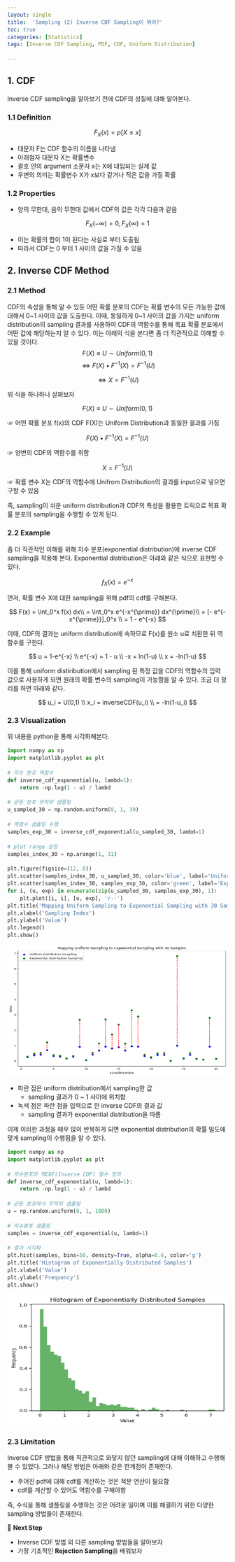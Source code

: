 ```yaml
---
layout: single
title:  'Sampling (2) Inverse CDF Sampling이 뭐야?'
toc: true
categories: [Statistics]
tags: [Inverse CDF Sampling, PDF, CDF, Uniform Distribution]

---
```




## 1. CDF

Inverse CDF sampling을 알아보기 전에 CDF의 성질에 대해 알아본다.

### 1.1 Definition

$$
F_X(x) = p[X \leq x]
$$

- 대문자 F는 CDF 함수의 이름을 나타냄
- 아래첨자 대문자 X는 확률변수
- 괄호 안의 argument 소문자 x는 X에 대입되는 실제 값
- 우변의 의미는 확률변수 X가 x보다 같거나 작은 값을 가질 확률

### 1.2 Properties

- 양의 무한대, 음의 무한대 값에서 CDF의 값은 각각 다음과 같음

$$
F_X(-\infty) = 0, F_X(\infty) = 1
$$

- 이는 확률의 합이 1이 된다는 사실로 부터 도출됨
- 따라서 CDF는 0 부터 1 사이의 값을 가질 수 있음



## 2. Inverse CDF Method

### 2.1 Method

CDF의 속성을 통해 알 수 있듯 어떤 확률 분포의 CDF는 확률 변수의 모든 가능한 값에 대해서 0~1 사이의 값을 도출한다. 이때, 동일하게 0~1 사이의 값을 가지는 uniform distribution의 sampling 결과를 사용하여 CDF의 역함수를 통해 목표 확률 분포에서 어떤 값에 해당하는지 알 수 있다. 이는 아래의 식을 본다면 좀 더 직관적으로 이해할 수 있을 것이다.
$$
F(X) \equiv U \sim Uniform(0,1)
$$
$$
\Leftrightarrow F(X) \bullet F^{-1}(X) = F^{-1}(U)
$$

$$
\Leftrightarrow X = F^{-1}(U)
$$



위 식을 하나하나 살펴보자


$$
F(X) \equiv U \sim Uniform(0,1)
$$


☞ 어떤 확률 분포 f(x)의 CDF F(X)는 Uniform Distribution과 동일한 결과를 가짐


$$
F(X) \bullet F^{-1}(X) = F^{-1}(U)
$$


☞ 양변의 CDF의 역함수를 취함


$$
X = F^{-1}(U)
$$


☞ 확률 변수 X는 CDF의 역함수에 Unifrom Distribution의 결과를 input으로 넣으면 구할 수 있음



즉, sampling이 쉬운 uniform distribution과 CDF의 특성을 활용한 트릭으로 목표 확률 분포의 sampling을 수행할 수 있게 된다.



### 2.2 Example

좀 더 직관적인 이해를 위해 지수 분포(exponential distribution)에 inverse CDF sampling을 적용해 본다. Exponential distribution은 아래와 같은 식으로 표현할 수 있다.


$$
f_X(x)=e^{-x}
$$


먼저, 확률 변수 X에 대한 sampling을 위해 pdf의 cdf를 구해본다.


$$
F(x) = \int_0^x f(x) dx\\
= \int_0^x e^{-x^{\prime}} dx^{\prime}\\
= [- e^{-x^{\prime}}]_0^x \\
= 1 - e^{-x}
$$


이때, CDF의 결과는 uniform distribution에 속하므로 F(x)를 원소 u로 치환한 뒤 역함수를 구한다.


$$
u = 1-e^{-x} \\
e^{-x} = 1 - u \\
-x = ln(1-u) \\
x = -ln(1-u)
$$


이를 통해 uniform distiribution에서 sampling 된 특정 값을 CDF의 역함수의 입력 값으로 사용하게 되면 원래의 확률 변수의 sampling이 가능함을 알 수 있다. 조금 더 정리를 하면 아래와 같다.


$$
u_i = U(0,1) \\
x_i = inverseCDF(u_i) \\
= -ln(1-u_i)
$$



### 2.3 Visualization

위 내용을 python을 통해 시각화해본다.

````python
import numpy as np
import matplotlib.pyplot as plt

# 지수 분포 역함수
def inverse_cdf_exponential(u, lambd=1):
    return -np.log(1 - u) / lambd

# 균등 분포 무작위 샘플링
u_sampled_30 = np.random.uniform(0, 1, 30)

# 역함수 샘플링 수행
samples_exp_30 = inverse_cdf_exponential(u_sampled_30, lambd=1)

# plot range 설정
samples_index_30 = np.arange(1, 31)

plt.figure(figsize=(12, 8))
plt.scatter(samples_index_30, u_sampled_30, color='blue', label='Uniform Distribution Sampling')
plt.scatter(samples_index_30, samples_exp_30, color='green', label='Exponential Distribution Sampling')
for i, (u, exp) in enumerate(zip(u_sampled_30, samples_exp_30), 1):
    plt.plot([i, i], [u, exp], 'r--')
plt.title('Mapping Uniform Sampling to Exponential Sampling with 30 Samples')
plt.xlabel('Sampling Index')
plt.ylabel('Value')
plt.legend()
plt.show()
````

<p align="center"><img src="https://github.com/sigirace/page-images/blob/main/statistics/sampling/inverse_cdf/1.png?raw=true" width="600" height="300"></p>

- 파란 점은 uniform distribution에서 sampling한 값
  - sampling 결과가 0 ~ 1 사이에 위치함
- 녹색 점은 파란 점을 입력으로 한 inverse CDF의 결과 값
  - sampling 결과가 exponential distribution을 따름

이제 이러한 과정을 매우 많이 반복하게 되면 exponential distribution의 확률 밀도에 맞게 sampling이 수행됨을 알 수 있다.

```python
import numpy as np
import matplotlib.pyplot as plt

# 지수분포의 역CDF(Inverse CDF) 함수 정의
def inverse_cdf_exponential(u, lambd=1):
    return -np.log(1 - u) / lambd

# 균등 분포에서 무작위 샘플링
u = np.random.uniform(0, 1, 1000)

# 지수분포 샘플링
samples = inverse_cdf_exponential(u, lambd=1)

# 결과 시각화
plt.hist(samples, bins=50, density=True, alpha=0.6, color='g')
plt.title('Histogram of Exponentially Distributed Samples')
plt.xlabel('Value')
plt.ylabel('Frequency')
plt.show()
```

<p align="center"><img src="https://github.com/sigirace/page-images/blob/main/statistics/sampling/inverse_cdf/2.png?raw=true" width="600" height="300"></p>

### 2.3 Limitation

Inverse CDF 방법을 통해 직관적으로 와닿지 않던 sampling에 대해 이해하고 수행해 볼 수 있었다. 그러나 해당 방법은 아래와 같은 한계점이 존재한다.

- 주어진 pdf에 대해 cdf를 계산하는 것은 적분 연산이 필요함
- cdf를 계산할 수 있어도 역함수를 구해야함

즉, 수식을 통해 샘플링을 수행하는 것은 어려운 일이며 이를 해결하기 위한 다양한 sampling 방법들이 존재한다.

🏃 **Next Step**

- Inverse CDF 방법 외 다른 sampling 방법들을 알아보자
- 가장 기초적인 **Rejection Sampling**을 배워보자

